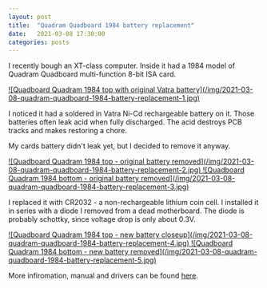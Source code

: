 ```yaml
---
layout: post
title:  "Quadram Quadboard 1984 battery replacement"
date:   2021-03-08 17:30:00
categories: posts
---
```


I recently bough an XT-class computer.
Inside it had a 1984 model of Quadram Quadboard multi-function 8-bit ISA card.

<a href="/img/2021-03-08-quadram-quadboard-1984-battery-replacement-1-full.jpg">
![Quadboard Quadram 1984 top with original Vatra battery](/img/2021-03-08-quadram-quadboard-1984-battery-replacement-1.jpg)
</a>

I noticed it had a soldered in Vatra Ni-Cd rechargeable battery on it.
Those batteries often leak acid when fully discharged.
The acid destroys PCB tracks and makes restoring a chore.

My cards battery didn't leak yet, but I decided to remove it anyway.

<a href="/img/2021-03-08-quadram-quadboard-1984-battery-replacement-2-full.jpg">
![Quadboard Quadram 1984 top - original battery removed](/img/2021-03-08-quadram-quadboard-1984-battery-replacement-2.jpg)
</a>

<a href="/img/2021-03-08-quadram-quadboard-1984-battery-replacement-3-full.jpg">
![Quadboard Quadram 1984 bottom - original battery removed](/img/2021-03-08-quadram-quadboard-1984-battery-replacement-3.jpg)
</a>

I replaced it with CR2032 - a non-rechargeable lithium coin cell.
I installed it in series with a diode I removed from a dead motherboard.
The diode is probably schottky, since voltage drop is only about 0.3V.

<a href="/img/2021-03-08-quadram-quadboard-1984-battery-replacement-4-full.jpg">
![Quadboard Quadram 1984 top - new battery closeup](/img/2021-03-08-quadram-quadboard-1984-battery-replacement-4.jpg)
</a>

<a href="/img/2021-03-08-quadram-quadboard-1984-battery-replacement-5-full.jpg">
![Quadboard Quadram 1984 bottom - new battery removed](/img/2021-03-08-quadram-quadboard-1984-battery-replacement-5.jpg)
</a>

More infiromation, manual and drivers can be found [here](http://www.minuszerodegrees.net/quadram/quadram.htm).
